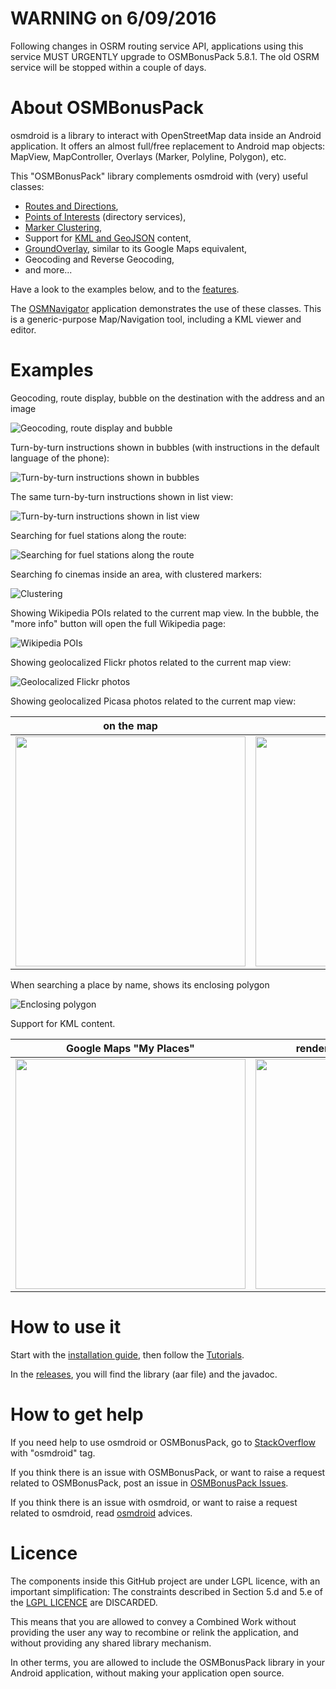 # WARNING on 6/09/2016
Following changes in OSRM routing service API, applications using this service MUST URGENTLY upgrade to OSMBonusPack 5.8.1. The old OSRM service will be stopped within a couple of days. 

# About OSMBonusPack
osmdroid is a library to interact with OpenStreetMap data inside an Android application. It offers an almost full/free replacement to Android map objects: MapView, MapController, Overlays (Marker, Polyline, Polygon), etc.

This "OSMBonusPack" library complements osmdroid with (very) useful classes:

*  [Routes and Directions](https://github.com/MKergall/osmbonuspack/wiki/Tutorial_1),
*  [Points of Interests](https://github.com/MKergall/osmbonuspack/wiki/Tutorial_2) (directory services),
*  [Marker Clustering](https://github.com/MKergall/osmbonuspack/wiki/Tutorial_3),
*  Support for [KML and GeoJSON](https://github.com/MKergall/osmbonuspack/wiki/Tutorial_4) content,
*  [GroundOverlay](https://github.com/MKergall/osmbonuspack/wiki/Tutorial_5), similar to its Google Maps equivalent,
*  Geocoding and Reverse Geocoding,
*  and more...

Have a look to the examples below, and to the [features](https://github.com/MKergall/osmbonuspack/wiki/features). 

The [OSMNavigator](https://github.com/MKergall/osmbonuspack/wiki/OSMNavigator) application demonstrates the use of these classes. This is a generic-purpose Map/Navigation tool, including a KML viewer and editor.

# Examples
Geocoding, route display, bubble on the destination with the address and an image

![Geocoding, route display and bubble](https://github.com/MKergall/osmbonuspack/wiki/images/osmnavigator_1_1.png)

Turn-by-turn instructions shown in bubbles (with instructions in the default language of the phone):

![Turn-by-turn instructions shown in bubbles](https://github.com/MKergall/osmbonuspack/wiki/images/osmbonuspackdemo_2_1.png)

The same turn-by-turn instructions shown in list view:

![Turn-by-turn instructions shown in list view](https://github.com/MKergall/osmbonuspack/wiki/images/osmbonuspackdemo_3_1.png)

Searching for fuel stations along the route:

![Searching for fuel stations along the route](https://github.com/MKergall/osmbonuspack/wiki/images/osmbonuspackdemo_4_1.png)

Searching fo cinemas inside an area, with clustered markers:

![Clustering](https://github.com/MKergall/osmbonuspack/wiki/images/osmbonuspackdemo_4_2.png)

Showing Wikipedia POIs related to the current map view. In the bubble, the "more info" button will open the full Wikipedia page: 

![Wikipedia POIs](https://github.com/MKergall/osmbonuspack/wiki/images/osmbonuspackdemo_5_3.png)

Showing geolocalized Flickr photos related to the current map view:

![Geolocalized Flickr photos](https://github.com/MKergall/osmbonuspack/wiki/images/osmbonuspackdemo_6_1.png)

Showing geolocalized Picasa photos related to the current map view: 

on the map | as a list view
------------- | -------------
<img src="https://github.com/MKergall/osmbonuspack/wiki/images/osmnavigator_7_1.png" width="368" /> | <img src="https://github.com/MKergall/osmbonuspack/wiki/images/osmnavigator_8_1.png" width="368" />

When searching a place by name, shows its enclosing polygon

![Enclosing polygon](https://github.com/MKergall/osmbonuspack/wiki/images/osmbonuspackdemo_9_2.png)

Support for KML content.

Google Maps "My Places"  | rendered with OSMBonusPack
------------- | -------------
<img src="https://github.com/MKergall/osmbonuspack/wiki/images/osmbonuspackdemo_12.png" width="368" /> | <img src="https://github.com/MKergall/osmbonuspack/wiki/images/osmbonuspackdemo_11.png" width="368" />

# How to use it
Start with the [installation guide](https://github.com/MKergall/osmbonuspack/wiki/HowToInclude), then follow the [Tutorials](https://github.com/MKergall/osmbonuspack/wiki/Tutorial_0).

In the [releases](https://github.com/MKergall/osmbonuspack/releases), you will find the library (aar file) and the javadoc. 

# How to get help
If you need help to use osmdroid or OSMBonusPack, go to [StackOverflow](http://stackoverflow.com/questions/tagged/osmdroid) with "osmdroid" tag. 

If you think there is an issue with OSMBonusPack, or want to raise a request related to OSMBonusPack, post an issue in [OSMBonusPack Issues](https://github.com/MKergall/osmbonuspack/issues). 

If you think there is an issue with osmdroid, or want to raise a request related to osmdroid, read [osmdroid](https://github.com/osmdroid/osmdroid) advices. 

# Licence
The components inside this GitHub project are under LGPL licence, with an important simplification: 
The constraints described in Section 5.d and 5.e of the [LGPL LICENCE](https://github.com/MKergall/osmbonuspack/blob/master/LICENSE.md) are DISCARDED. 

This means that you are allowed to convey a Combined Work without providing the user any way to recombine or relink the application, and without providing any shared library mechanism. 

In other terms, you are allowed to include the OSMBonusPack library in your Android application, without making your application open source. 
